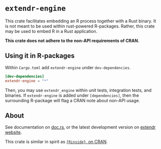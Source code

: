 # `extendr-engine`

This crate facilitates embedding an R process together with a Rust binary.
It is not meant to be used within rust-powered R-packages. Rather, this crate
may be used to embed R in a Rust application.

**This crate does not adhere to the non-API requirements of CRAN.**

## Using it in R-packages

Within `Cargo.toml` add `extendr-engine` under `dev-dependencies`.

```toml
[dev-dependencies]
extendr-engine = "*"
```

Then, you may use `extendr_engine` within unit tests, integration tests,
and binaries. If `extendr-engine` is added under `[dependencies]`, then the
surrounding R-package will flag a CRAN note about non-API usage.

## About

See documentation on [doc.rs](https://docs.rs/extendr-engine/latest/extendr_engine/), or the latest development version on [extendr website](https://extendr.github.io/extendr/extendr_engine/index.html).

This crate is similar in spirit as [`{Rinside}`, on CRAN](https://cran.r-project.org/web/packages/RInside/index.html).
